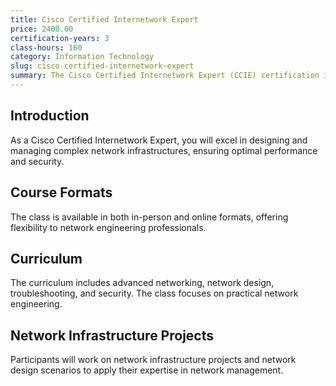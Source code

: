 ```yaml
---
title: Cisco Certified Internetwork Expert
price: 2400.00
certification-years: 3
class-hours: 160
category: Information Technology
slug: cisco-certified-internetwork-expert
summary: The Cisco Certified Internetwork Expert (CCIE) certification is designed for expert-level network engineers. This comprehensive class covers advanced networking, design, and troubleshooting. It equips candidates with the skills needed to design and manage complex network infrastructures.
---
```


## Introduction

As a Cisco Certified Internetwork Expert, you will excel in designing and managing complex network infrastructures, ensuring optimal performance and security.

## Course Formats

The class is available in both in-person and online formats, offering flexibility to network engineering professionals.

## Curriculum

The curriculum includes advanced networking, network design, troubleshooting, and security. The class focuses on practical network engineering.

## Network Infrastructure Projects

Participants will work on network infrastructure projects and network design scenarios to apply their expertise in network management.

